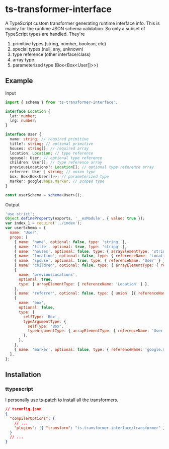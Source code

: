 # ts-transformer-interface

A TypeScript custom transformer generating runtime interface info. This is mainly for the runtime JSON schema validation.
So only a subset of TypeScript types are handled. They're

1. primitive types (string, number, boolean, etc)
1. special types (null, any, unknown)
1. type reference (other interface/class)
1. array type
1. parameterized type (Box<Box<User[]>>)

## Example

Input

```typescript
import { schema } from 'ts-transformer-interface';

interface Location {
  lat: number;
  lng: number;
}

interface User {
  name: string; // required primitive
  title?: string; // optional primitive
  houses: string[]; // required array
  location: Location; // type reference
  spouse?: User; // optional type reference
  children: User[]; // type reference array
  previousLocations?: Location[]; // optional type reference array
  referrer: User | string; // union type
  box: Box<Box<User[]>>; // parameterized type
  marker: google.maps.Marker; // scoped type
}

const userSchema = schema<User>();
```

Output

```javascript
'use strict';
Object.defineProperty(exports, '__esModule', { value: true });
var index_1 = require('../index');
var userSchema = {
  name: 'User',
  props: [
    { name: 'name', optional: false, type: 'string' },
    { name: 'title', optional: true, type: 'string' },
    { name: 'houses', optional: false, type: { arrayElementType: 'string' } },
    { name: 'location', optional: false, type: { referenceName: 'Location' } },
    { name: 'spouse', optional: true, type: { referenceName: 'User' } },
    { name: 'children', optional: false, type: { arrayElementType: { referenceName: 'User' } } },
    {
      name: 'previousLocations',
      optional: true,
      type: { arrayElementType: { referenceName: 'Location' } },
    },
    { name: 'referrer', optional: false, type: { union: [{ referenceName: 'User' }, 'string'] } },
    {
      name: 'box',
      optional: false,
      type: {
        selfType: 'Box',
        typeArgumentType: {
          selfType: 'Box',
          typeArgumentType: { arrayElementType: { referenceName: 'User' } },
        },
      },
    },
    { name: 'marker', optional: false, type: { referenceName: 'google.maps.Marker' }
  ],
};
```

## Installation

### ttypescript

I personally use [ts-patch](https://www.npmjs.com/package/ts-patch) to install all the transformers.

```json
// tsconfig.json
{
  "compilerOptions": {
    // ...
    "plugins": [{ "transform": "ts-transformer-interface/transformer" }]
  }
  // ...
}
```
